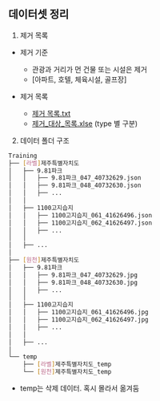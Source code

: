 ## 데이터셋 정리

1. 제거 목록
  
  - 제거 기준
    - 관광과 거리가 먼 건물 또는 시설은 제거
    - [아파트, 호텔, 체육시설, 골프장]

  - 제거 목록
    - [제거 목록.txt](./제거목록.txt)
    - [제거_대상_목록.xlse](./%EC%A0%9C%EA%B1%B0_%EB%8C%80%EC%83%81_%EB%AA%A9%EB%A1%9D.xlsx) (type 별 구분)

2. 데이터 폴더 구조
  
  ```sh
  Training
  ├── [라벨]제주특별자치도
  │   ├── 9.81파크
  │   │   ├── 9.81파크_047_40732629.json
  │   │   ├── 9.81파크_048_40732630.json
  │   │   ├── ...
  │   │
  │   ├── 1100고지습지
  │   │   ├── 1100고지습지_061_41626496.json
  │   │   ├── 1100고지습지_062_41626497.json
  │   │   ├── ...
  │   │
  │   ├── ...
  │
  ├── [원천]제주특별자치도
  │   ├── 9.81파크
  │   │   ├── 9.81파크_047_40732629.jpg
  │   │   ├── 9.81파크_048_40732630.jpg
  │   │   ├── ...
  │   │
  │   ├── 1100고지습지
  │   │   ├── 1100고지습지_061_41626496.jpg
  │   │   ├── 1100고지습지_062_41626497.jpg
  │   │   ├── ...
  │   │
  │   ├── ...
  │
  └── temp
      ├── [라벨]제주특별자치도_temp
      └── [원천]제주특별자치도_temp
  ```
  - temp는 삭제 데이터. 혹시 몰라서 옮겨둠